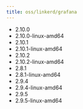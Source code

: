```yaml
---
title: oss/linkerd/grafana
---
```

- 2.10.0
- 2.10.0-linux-amd64
- 2.10.1
- 2.10.1-linux-amd64
- 2.10.2
- 2.10.2-linux-amd64
- 2.8.1
- 2.8.1-linux-amd64
- 2.9.4
- 2.9.4-linux-amd64
- 2.9.5
- 2.9.5-linux-amd64
